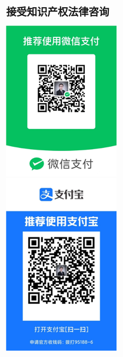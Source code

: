 # 接受知识产权法律咨询
 <img src="./微信收款码.jpg" alt="Drawing" style="width: 300px;"/> 
 <img src="./支付宝收款码.jpg" alt="Drawing" style="width: 300px;"/> 
